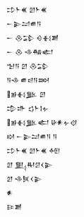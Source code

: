 <div class='block'>
<div class='line'>𒄞𒈨𒌍 𒇻𒈨𒌍</div>
<div class='line'>𒀸𒉌𒁺𒌑𒀀</div>
<div class='line'>𒀸 𒊮𒁉 𒄰𒈬𒋢</div>
<div class='line'>𒀸 𒊮 𒈾𒄀𒅗</div>
<div class='line'>𒈠𒀀 𒇻 𒊮𒁉</div>
<div class='line'>𒀀𒈾 𒌑𒁀𒀀𒇷</div>
<div class='line'>𒂊𒈬𒆥 𒇻</div>
<div class='line'>𒄠𒈥 𒌓𒈨𒋙𒉡</div>
<div class='line'>𒂊𒈬𒆥𒅗 𒄩𒀭𒉡𒋼</div>
<div class='line'>𒊭 𒀸𒉌𒁺𒌑𒀀 𒀀</div>
<div class='line'>𒄞𒈨𒌍 𒇻𒈨𒌍 𒅇</div>
<div class='line'>𒇻 𒅅𒊑𒆪𒌋𒉌</div>
<div class='line'>𒇻 𒈾𒍮𒌋𒉌</div>
<div class='line'>𒀭</div>
<div class='line'>𒄿𒋢</div>
</div>